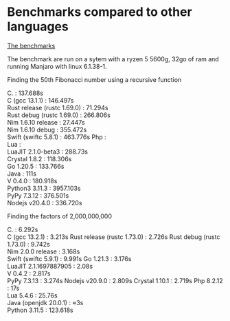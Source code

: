 # Benchmarks compared to other languages

[The benchmarks](https://github.com/Vinz2008/Language-benchmarks)

The benchmark are run on a sytem with a ryzen 5 5600g, 32go of ram and running Manjaro with linux 6.1.38-1.

Finding the 50th Fibonacci number using a recursive function

C. : 137.688s  
C (gcc 13.1.1) : 146.497s  
Rust release (rustc 1.69.0) : 71.294s  
Rust debug (rustc 1.69.0) : 266.806s  
Nim 1.6.10 release :  27.447s  
Nim 1.6.10 debug : 355.472s  
Swift (swiftc 5.8.1) : 463.776s
Php :   
Lua :   
LuaJIT 2.1.0-beta3 : 288.73s  
Crystal 1.8.2 : 118.306s  
Go 1.20.5 : 133.766s  
Java : 111s  
V 0.4.0 : 180.918s  
Python3 3.11.3 : 3957.103s  
PyPy 7.3.12 : 376.501s  
Nodejs v20.4.0 : 336.720s  

Finding the factors of 2,000,000,000

C. : 6.292s  
C (gcc 13.2.1) : 3.213s 
Rust release (rustc 1.73.0) : 2.726s 
Rust debug (rustc 1.73.0) : 9.742s  
Nim 2.0.0 release : 3.168s  
Swift (swiftc 5.9.1)  : 9.991s
Go 1.21.3 : 3.176s  
LuaJIT 2.1.1697887905 : 2.08s  
V 0.4.2 : 2.817s    
PyPy 7.3.13 : 3.274s 
Nodejs v20.9.0 : 2.809s
Crystal 1.10.1 : 2.719s 
Php 8.2.12 : 17s  
Lua 5.4.6 : 25.76s  
Java (openjdk 20.0.1) : ≈3s  
Python 3.11.5 : 123.618s 